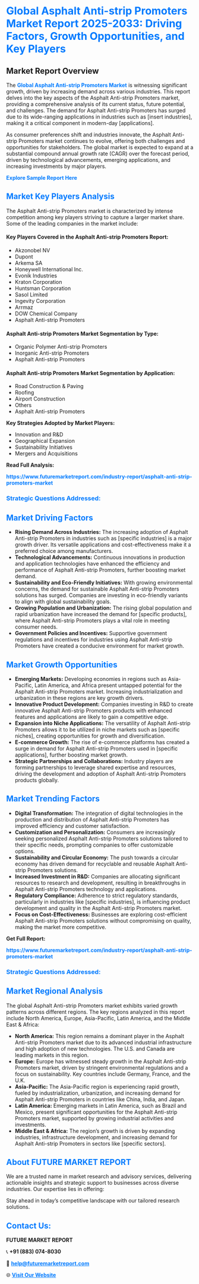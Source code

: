 <h1 style="color: #007BFF;">Global Asphalt Anti-strip Promoters Market Report 2025-2033: Driving Factors, Growth Opportunities, and Key Players</h1>

<section id="overview">
<h2>Market Report Overview</h2>
<p>The <a href="https://www.futuremarketreport.com/industry-report/asphalt-anti-strip-promoters-market" style="color: #007BFF; text-decoration: none;"><strong>Global Asphalt Anti-strip Promoters Market</strong></a> is witnessing significant growth, driven by increasing demand across various industries. This report delves into the key aspects of the Asphalt Anti-strip Promoters market, providing a comprehensive analysis of its current status, future potential, and challenges. The demand for Asphalt Anti-strip Promoters has surged due to its wide-ranging applications in industries such as [insert industries], making it a critical component in modern-day [applications].</p>
<p>As consumer preferences shift and industries innovate, the Asphalt Anti-strip Promoters market continues to evolve, offering both challenges and opportunities for stakeholders. The global market is expected to expand at a substantial compound annual growth rate (CAGR) over the forecast period, driven by technological advancements, emerging applications, and increasing investments by major players.</p>
</section>

<section id="overview">
<p><a href="https://www.futuremarketreport.com/request-sample/reportId=50347" style="color: #007BFF; text-decoration: none;"><strong>Explore Sample Report Here</strong></a></p>
</section>

<section id="key-players">
<h2 style="color: #007BFF;">Market Key Players Analysis</h2>
<p>The Asphalt Anti-strip Promoters market is characterized by intense competition among key players striving to capture a larger market share. Some of the leading companies in the market include:</p>
<h4>Key Players Covered in the Asphalt Anti-strip Promoters Report:</h4>
<ul><li>Akzonobel NV</li><li>Dupont</li><li>Arkema SA</li><li>Honeywell International Inc.</li><li>Evonik Industries</li><li>Kraton Corporation</li><li>Huntsman Corporation</li><li>Sasol Limited</li><li>Ingevity Corporation</li><li>Arrmaz</li><li>DOW Chemical Company</li><li>Asphalt Anti-strip Promoters</li></ul>
<h4>Asphalt Anti-strip Promoters Market Segmentation by Type:</h4>
<ul><li>Organic Polymer Anti-strip Promoters</li><li>Inorganic Anti-strip Promoters</li><li>Asphalt Anti-strip Promoters</li></ul>

<h4>Asphalt Anti-strip Promoters Market Segmentation by Application:</h4>
<ul><li>Road Construction &amp; Paving</li><li>Roofing</li><li>Airport Construction</li><li>Others</li><li>Asphalt Anti-strip Promoters</li></ul>
<p><strong>Key Strategies Adopted by Market Players:</strong></p>
<ul>
<li>Innovation and R&D</li>
<li>Geographical Expansion</li>
<li>Sustainability Initiatives</li>
<li>Mergers and Acquisitions</li>
</ul>
</section>

<section>
<p><strong>Read Full Analysis: </strong></p><a href="https://www.futuremarketreport.com/industry-report/asphalt-anti-strip-promoters-market" style="color: #007BFF; text-decoration: none;"><strong>https://www.futuremarketreport.com/industry-report/asphalt-anti-strip-promoters-market</strong></a>
<h3 style="color: #007BFF;">Strategic Questions Addressed:</h3>
</section>

<section id="driving-factors">
<h2 style="color: #007BFF;">Market Driving Factors</h2>
<ul>
<li><strong>Rising Demand Across Industries:</strong> The increasing adoption of Asphalt Anti-strip Promoters in industries such as [specific industries] is a major growth driver. Its versatile applications and cost-effectiveness make it a preferred choice among manufacturers.</li>
<li><strong>Technological Advancements:</strong> Continuous innovations in production and application technologies have enhanced the efficiency and performance of Asphalt Anti-strip Promoters, further boosting market demand.</li>
<li><strong>Sustainability and Eco-Friendly Initiatives:</strong> With growing environmental concerns, the demand for sustainable Asphalt Anti-strip Promoters solutions has surged. Companies are investing in eco-friendly variants to align with global sustainability goals.</li>
<li><strong>Growing Population and Urbanization:</strong> The rising global population and rapid urbanization have increased the demand for [specific products], where Asphalt Anti-strip Promoters plays a vital role in meeting consumer needs.</li>
<li><strong>Government Policies and Incentives:</strong> Supportive government regulations and incentives for industries using Asphalt Anti-strip Promoters have created a conducive environment for market growth.</li>
</ul>
</section>

<section id="growth-opportunities">
<h2 style="color: #007BFF;">Market Growth Opportunities</h2>
<ul>
<li><strong>Emerging Markets:</strong> Developing economies in regions such as Asia-Pacific, Latin America, and Africa present untapped potential for the Asphalt Anti-strip Promoters market. Increasing industrialization and urbanization in these regions are key growth drivers.</li>
<li><strong>Innovative Product Development:</strong> Companies investing in R&D to create innovative Asphalt Anti-strip Promoters products with enhanced features and applications are likely to gain a competitive edge.</li>
<li><strong>Expansion into Niche Applications:</strong> The versatility of Asphalt Anti-strip Promoters allows it to be utilized in niche markets such as [specific niches], creating opportunities for growth and diversification.</li>
<li><strong>E-commerce Growth:</strong> The rise of e-commerce platforms has created a surge in demand for Asphalt Anti-strip Promoters used in [specific applications], further boosting market growth.</li>
<li><strong>Strategic Partnerships and Collaborations:</strong> Industry players are forming partnerships to leverage shared expertise and resources, driving the development and adoption of Asphalt Anti-strip Promoters products globally.</li>
</ul>
</section>

<section id="trending-factors">
<h2 style="color: #007BFF;">Market Trending Factors</h2>
<ul>
<li><strong>Digital Transformation:</strong> The integration of digital technologies in the production and distribution of Asphalt Anti-strip Promoters has improved efficiency and customer satisfaction.</li>
<li><strong>Customization and Personalization:</strong> Consumers are increasingly seeking personalized Asphalt Anti-strip Promoters solutions tailored to their specific needs, prompting companies to offer customizable options.</li>
<li><strong>Sustainability and Circular Economy:</strong> The push towards a circular economy has driven demand for recyclable and reusable Asphalt Anti-strip Promoters solutions.</li>
<li><strong>Increased Investment in R&D:</strong> Companies are allocating significant resources to research and development, resulting in breakthroughs in Asphalt Anti-strip Promoters technology and applications.</li>
<li><strong>Regulatory Compliance:</strong> Adherence to strict regulatory standards, particularly in industries like [specific industries], is influencing product development and quality in the Asphalt Anti-strip Promoters market.</li>
<li><strong>Focus on Cost-Effectiveness:</strong> Businesses are exploring cost-efficient Asphalt Anti-strip Promoters solutions without compromising on quality, making the market more competitive.</li>
</ul>
</section>

<section>
<p><strong>Get Full Report: </strong></p><a href="https://www.futuremarketreport.com/industry-report/asphalt-anti-strip-promoters-market" style="color: #007BFF; text-decoration: none;"><strong>https://www.futuremarketreport.com/industry-report/asphalt-anti-strip-promoters-market</strong></a>
<h3 style="color: #007BFF;">Strategic Questions Addressed:</h3>
</section>


<section id="regional-analysis">
<h2 style="color: #007BFF;">Market Regional Analysis</h2>
<p>The global Asphalt Anti-strip Promoters market exhibits varied growth patterns across different regions. The key regions analyzed in this report include North America, Europe, Asia-Pacific, Latin America, and the Middle East & Africa:</p>
<ul>
<li><strong>North America:</strong> This region remains a dominant player in the Asphalt Anti-strip Promoters market due to its advanced industrial infrastructure and high adoption of new technologies. The U.S. and Canada are leading markets in this region.</li>
<li><strong>Europe:</strong> Europe has witnessed steady growth in the Asphalt Anti-strip Promoters market, driven by stringent environmental regulations and a focus on sustainability. Key countries include Germany, France, and the U.K.</li>
<li><strong>Asia-Pacific:</strong> The Asia-Pacific region is experiencing rapid growth, fueled by industrialization, urbanization, and increasing demand for Asphalt Anti-strip Promoters in countries like China, India, and Japan.</li>
<li><strong>Latin America:</strong> Emerging markets in Latin America, such as Brazil and Mexico, present significant opportunities for the Asphalt Anti-strip Promoters market, supported by growing industrial activities and investments.</li>
<li><strong>Middle East & Africa:</strong> The region’s growth is driven by expanding industries, infrastructure development, and increasing demand for Asphalt Anti-strip Promoters in sectors like [specific sectors].</li>
</ul>
</section>

<footer>
<h2 style="color: #007BFF;">About FUTURE MARKET REPORT</h2>
<p>We are a trusted name in market research and advisory services, delivering actionable insights and strategic support to businesses across diverse industries. Our expertise lies in offering:</p>

<p>Stay ahead in today’s competitive landscape with our tailored research solutions.</p>

<h2 style="color: #007BFF;">Contact Us:</h2>
<p><strong>FUTURE MARKET REPORT</strong></p>
<p>📞 <strong>+91 (883) 074-8030</strong></p>
<p>📧 <strong><a href="mailto:help@futuremarketreport.com" style="color: #007BFF;">help@futuremarketreport.com</a></strong></p>
<p>🌐 <strong><a href="https://www.futuremarketreport.com/" style="color: #007BFF;">Visit Our Website</a></strong></p>
</footer>